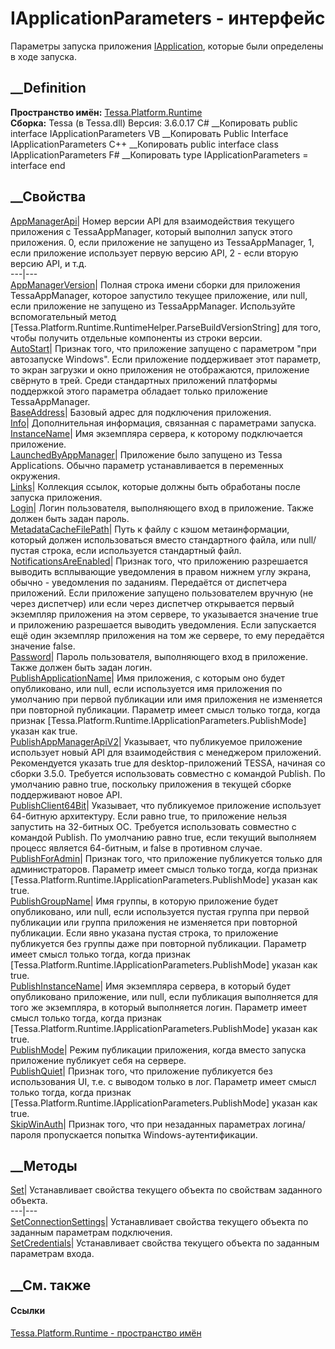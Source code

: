 # IApplicationParameters - интерфейс
Параметры запуска приложения
[IApplication](T_Tessa_Platform_Runtime_IApplication.htm), которые были
определены в ходе запуска.
## __Definition
 **Пространство имён:** [Tessa.Platform.Runtime](N_Tessa_Platform_Runtime.htm)  
 **Сборка:** Tessa (в Tessa.dll) Версия: 3.6.0.17
C# __Копировать
     public interface IApplicationParameters
VB __Копировать
     Public Interface IApplicationParameters
C++ __Копировать
     public interface class IApplicationParameters
F# __Копировать
     type IApplicationParameters = interface end
##  __Свойства
[AppManagerApi](P_Tessa_Platform_Runtime_IApplicationParameters_AppManagerApi.htm)|
Номер версии API для взаимодействия текущего приложения с TessaAppManager,
который выполнил запуск этого приложения. 0, если приложение не запущено из
TessaAppManager, 1, если приложение использует первую версию API, 2 \- если
вторую версию API, и т.д.  
---|---  
[AppManagerVersion](P_Tessa_Platform_Runtime_IApplicationParameters_AppManagerVersion.htm)|
Полная строка имени сборки для приложения TessaAppManager, которое запустило
текущее приложение, или null, если приложение не запущено из TessaAppManager.
Используйте вспомогательный метод
[Tessa.Platform.Runtime.RuntimeHelper.ParseBuildVersionString] для того, чтобы
получить отдельные компоненты из строки версии.  
[AutoStart](P_Tessa_Platform_Runtime_IApplicationParameters_AutoStart.htm)|
Признак того, что приложение запущено с параметром "при автозапуске Windows".
Если приложение поддерживает этот параметр, то экран загрузки и окно
приложения не отображаются, приложение свёрнуто в трей. Среди стандартных
приложений платформы поддержкой этого параметра обладает только приложение
TessaAppManager.  
[BaseAddress](P_Tessa_Platform_Runtime_IApplicationParameters_BaseAddress.htm)|
Базовый адрес для подключения приложения.  
[Info](P_Tessa_Platform_Runtime_IApplicationParameters_Info.htm)|
Дополнительная информация, связанная с параметрами запуска.  
[InstanceName](P_Tessa_Platform_Runtime_IApplicationParameters_InstanceName.htm)|
Имя экземпляра сервера, к которому подключается приложение.  
[LaunchedByAppManager](P_Tessa_Platform_Runtime_IApplicationParameters_LaunchedByAppManager.htm)|
Приложение было запущено из Tessa Applications. Обычно параметр
устанавливается в переменных окружения.  
[Links](P_Tessa_Platform_Runtime_IApplicationParameters_Links.htm)| Коллекция
ссылок, которые должны быть обработаны после запуска приложения.  
[Login](P_Tessa_Platform_Runtime_IApplicationParameters_Login.htm)| Логин
пользователя, выполняющего вход в приложение. Также должен быть задан пароль.  
[MetadataCacheFilePath](P_Tessa_Platform_Runtime_IApplicationParameters_MetadataCacheFilePath.htm)|
Путь к файлу с кэшом метаинформации, который должен использоваться вместо
стандартного файла, или null/пустая строка, если используется стандартный
файл.  
[NotificationsAreEnabled](P_Tessa_Platform_Runtime_IApplicationParameters_NotificationsAreEnabled.htm)|
Признак того, что приложению разрешается выводить всплывающие уведомления в
правом нижнем углу экрана, обычно - уведомления по заданиям. Передаётся от
диспетчера приложений. Если приложение запущено пользователем вручную (не
через диспетчер) или если через диспетчер открывается первый экземпляр
приложения на этом сервере, то указывается значение true и приложению
разрешается выводить уведомления. Если запускается ещё один экземпляр
приложения на том же сервере, то ему передаётся значение false.  
[Password](P_Tessa_Platform_Runtime_IApplicationParameters_Password.htm)|
Пароль пользователя, выполняющего вход в приложение. Также должен быть задан
логин.  
[PublishApplicationName](P_Tessa_Platform_Runtime_IApplicationParameters_PublishApplicationName.htm)|
Имя приложения, с которым оно будет опубликовано, или null, если используется
имя приложения по умолчанию при первой публикации или имя приложения не
изменяется при повторной публикации. Параметр имеет смысл только тогда, когда
признак [Tessa.Platform.Runtime.IApplicationParameters.PublishMode] указан как
true.  
[PublishAppManagerApiV2](P_Tessa_Platform_Runtime_IApplicationParameters_PublishAppManagerApiV2.htm)|
Указывает, что публикуемое приложение использует новый API для взаимодействия
с менеджером приложений. Рекомендуется указать true для desktop-приложений
TESSA, начиная со сборки 3.5.0. Требуется использовать совместно с командой
Publish. По умолчанию равно true, поскольку приложения в текущей сборке
поддерживают новое API.  
[PublishClient64Bit](P_Tessa_Platform_Runtime_IApplicationParameters_PublishClient64Bit.htm)|
Указывает, что публикуемое приложение использует 64-битную архитектуру. Если
равно true, то приложение нельзя запустить на 32-битных ОС. Требуется
использовать совместно с командой Publish. По умолчанию равно true, если
текущий выполняем процесс является 64-битным, и false в противном случае.  
[PublishForAdmin](P_Tessa_Platform_Runtime_IApplicationParameters_PublishForAdmin.htm)|
Признак того, что приложение публикуется только для администраторов. Параметр
имеет смысл только тогда, когда признак
[Tessa.Platform.Runtime.IApplicationParameters.PublishMode] указан как true.  
[PublishGroupName](P_Tessa_Platform_Runtime_IApplicationParameters_PublishGroupName.htm)|
Имя группы, в которую приложение будет опубликовано, или null, если
используется пустая группа при первой публикации или группа приложения не
изменяется при повторной публикации. Если явно указана пустая строка, то
приложение публикуется без группы даже при повторной публикации. Параметр
имеет смысл только тогда, когда признак
[Tessa.Platform.Runtime.IApplicationParameters.PublishMode] указан как true.  
[PublishInstanceName](P_Tessa_Platform_Runtime_IApplicationParameters_PublishInstanceName.htm)|
Имя экземпляра сервера, в который будет опубликовано приложение, или null,
если публикация выполняется для того же экземпляра, в который выполняется
логин. Параметр имеет смысл только тогда, когда признак
[Tessa.Platform.Runtime.IApplicationParameters.PublishMode] указан как true.  
[PublishMode](P_Tessa_Platform_Runtime_IApplicationParameters_PublishMode.htm)|
Режим публикации приложения, когда вместо запуска приложение публикует себя на
сервере.  
[PublishQuiet](P_Tessa_Platform_Runtime_IApplicationParameters_PublishQuiet.htm)|
Признак того, что приложение публикуется без использования UI, т.е. с выводом
только в лог. Параметр имеет смысл только тогда, когда признак
[Tessa.Platform.Runtime.IApplicationParameters.PublishMode] указан как true.  
[SkipWinAuth](P_Tessa_Platform_Runtime_IApplicationParameters_SkipWinAuth.htm)|
Признак того, что при незаданных параметрах логина/пароля пропускается попытка
Windows-аутентификации.  
## __Методы
[Set](M_Tessa_Platform_Runtime_IApplicationParameters_Set.htm)| Устанавливает
свойства текущего объекта по свойствам заданного объекта.  
---|---  
[SetConnectionSettings](M_Tessa_Platform_Runtime_IApplicationParameters_SetConnectionSettings.htm)|
Устанавливает свойства текущего объекта по заданным параметрам подключения.  
[SetCredentials](M_Tessa_Platform_Runtime_IApplicationParameters_SetCredentials.htm)|
Устанавливает свойства текущего объекта по заданным параметрам входа.  
##  __См. также
#### Ссылки
[Tessa.Platform.Runtime - пространство имён](N_Tessa_Platform_Runtime.htm)
